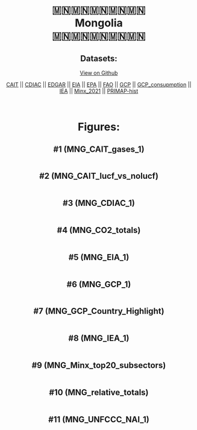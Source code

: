 
<center>
<h1 align="center">
🇲🇳🇲🇳🇲🇳🇲🇳🇲🇳
<br>
Mongolia
<br>
🇲🇳🇲🇳🇲🇳🇲🇳🇲🇳
</h1>
<h2>Datasets:</h2>
<p><a href="https://github.com/dquintani/GreenhouseData/tree/master/country_data/MNG_Mongolia/data">View on Github</a>
<br></p><p><a href="data/MNG_CAIT.csv">CAIT</a> || <a href="data/MNG_CDIAC.csv">CDIAC</a> || <a href="data/MNG_EDGAR.csv">EDGAR</a> || <a href="data/MNG_EIA.csv">EIA</a> || <a href="data/MNG_EPA.csv">EPA</a> || <a href="data/MNG_FAO.csv">FAO</a> || <a href="data/MNG_GCP.csv">GCP</a> || <a href="data/MNG_GCP_consupmption.csv">GCP_consupmption</a> || <a href="data/MNG_IEA.csv">IEA</a> || <a href="data/MNG_Minx_2021.csv">Minx_2021</a> || <a href="data/MNG_PRIMAP-hist.csv">PRIMAP-hist</a></p><p><br></p>
<h1>Figures:</h1><h2>#1 (MNG_CAIT_gases_1)</h2>
<p><img alt="" src="figures/MNG_CAIT_gases_1.png" /></p><h2>#2 (MNG_CAIT_lucf_vs_nolucf)</h2>
<p><img alt="" src="figures/MNG_CAIT_lucf_vs_nolucf.png" /></p><h2>#3 (MNG_CDIAC_1)</h2>
<p><img alt="" src="figures/MNG_CDIAC_1.png" /></p><h2>#4 (MNG_CO2_totals)</h2>
<p><img alt="" src="figures/MNG_CO2_totals.png" /></p><h2>#5 (MNG_EIA_1)</h2>
<p><img alt="" src="figures/MNG_EIA_1.png" /></p><h2>#6 (MNG_GCP_1)</h2>
<p><img alt="" src="figures/MNG_GCP_1.png" /></p><h2>#7 (MNG_GCP_Country_Highlight)</h2>
<p><img alt="" src="figures/MNG_GCP_Country_Highlight.png" /></p><h2>#8 (MNG_IEA_1)</h2>
<p><img alt="" src="figures/MNG_IEA_1.png" /></p><h2>#9 (MNG_Minx_top20_subsectors)</h2>
<p><img alt="" src="figures/MNG_Minx_top20_subsectors.png" /></p><h2>#10 (MNG_relative_totals)</h2>
<p><img alt="" src="figures/MNG_relative_totals.png" /></p><h2>#11 (MNG_UNFCCC_NAI_1)</h2>
<p><img alt="" src="figures/MNG_UNFCCC_NAI_1.png" /></p>